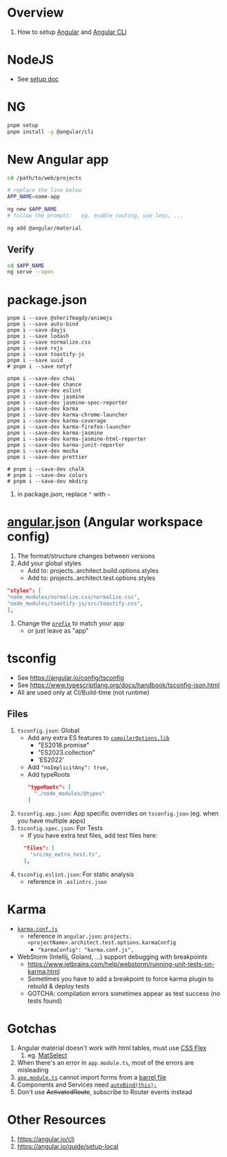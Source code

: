 # Overview

1. How to setup [Angular](https://angular.io/) and [Angular CLI](https://angular.io/cli)

# NodeJS

- See [setup doc](../setup.node.md)

# NG

```bash
pnpm setup
pnpm install -g @angular/cli
```

# New Angular app

```bash
cd /path/to/web/projects

# replace the line below
APP_NAME=some-app

ng new $APP_NAME
# follow the prompts:   eg. enable routing, use less, ...

ng add @angular/material
```

## Verify

```bash
cd $APP_NAME
ng serve --open
```

# package.json

```
pnpm i --save @sherifmagdy/animejs
pnpm i --save auto-bind
pnpm i --save dayjs
pnpm i --save lodash
pnpm i --save normalize.css
pnpm i --save rxjs
pnpm i --save toastify-js
pnpm i --save uuid
# pnpm i --save notyf

pnpm i --save-dev chai
pnpm i --save-dev chance
pnpm i --save-dev eslint
pnpm i --save-dev jasmine
pnpm i --save-dev jasmine-spec-reporter
pnpm i --save-dev karma
pnpm i --save-dev karma-chrome-launcher
pnpm i --save-dev karma-coverage
pnpm i --save-dev karma-firefox-launcher
pnpm i --save-dev karma-jasmine
pnpm i --save-dev karma-jasmine-html-reporter
pnpm i --save-dev karma-junit-reporter
pnpm i --save-dev mocha
pnpm i --save-dev prettier

# pnpm i --save-dev chalk
# pnpm i --save-dev colors
# pnpm i --save-dev mkdirp
```

1. in package.json, replace `^` with `~`


# [angular.json](https://angular.io/guide/workspace-config) (Angular workspace config)

1. The format/structure changes between versions
1. Add your global styles
    - Add to:  projects.<projectName>.architect.build.options.styles
    - Add to:  projects.<projectName>.architect.test.options.styles

```json
"styles": [
"node_modules/normalize.css/normalize.css",
"node_modules/toastify-js/src/toastify.css",
],
```

1. Change the [`prefix`](https://angular.io/guide/workspace-config#project-configuration-options) to match your app
    - or just leave as "app"


# tsconfig

- See https://angular.io/config/tsconfig
- See https://www.typescriptlang.org/docs/handbook/tsconfig-json.html
- All are used only at CI/Build-time (not runtime)

## Files

1. `tsconfig.json`: Global
    - Add any extra ES features to [`compilerOptions.lib`](https://www.typescriptlang.org/tsconfig#individual-library-components)
        - "ES2018.promise"
        - "ES2023.collection"
        - 'ES2022'
    - Add `"noImplicitAny": true,`
    - Add typeRoots
        ```json
        "typeRoots": [
          "./node_modules/@types"
        ]
        ```            
1. `tsconfig.app.json`: App specific overrides on `tsconfig.json` (eg. when you have multiple apps)
1. `tsconfig.spec.json`: For Tests
    - If you have extra test files, add test files here:
    ```json
      "files": [
        "src/my_extra_test.ts",
      ],
    ```
1. `tsconfig.eslint.json`: For static analysis
    - reference in `.eslintrc.json`

# Karma

- [`karma.conf.js`](http://karma-runner.github.io/6.4/config/configuration-file.html)
    - reference in `angular.json`: `projects.<projectName>.architect.test.options.karmaConfig`
        - `"karmaConfig": "karma.conf.js",`
- WebStorm (Intellij, Goland, ...) support debugging with breakpoints
    - https://www.jetbrains.com/help/webstorm/running-unit-tests-on-karma.html
    - Sometimes you have to add a breakpoint to force karma plugin to rebuild & deploy tests
    - GOTCHA: compilation errors sometimes appear as test success (no tests found)

# Gotchas

1. Angular material doesn't work with html tables, must use [CSS Flex](https://css-tricks.com/snippets/css/a-guide-to-flexbox/)
    1. eg. [MatSelect](TODO)
1. When there's an error in `app.module.ts`, most of the errors are misleading
1. [`app.module.ts`](https://angular.io/guide/architecture-modules) cannot import forms from a [barrel file](https://basarat.gitbook.io/typescript/main-1/barrel)
1. Components and Services need [`autoBind(this);`](https://www.npmjs.com/package/auto-bind)
1. Don't use ~~ActivatedRoute~~, subscribe to Router events instead

# Other Resources

1. https://angular.io/cli
1. https://angular.io/guide/setup-local
